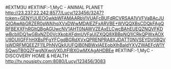 #EXTM3U
#EXTINF:-1,MyC - ANIMAL PLANET
http://23.237.22.242:8577/Lucy/123456/3247?token=GENYUUEOGwkbWFAMAARbVlVUAFcBUFdRCVRSAA1VVFVaBAcJUQIOAwAbGRZER0pWAlhqXVxDWwMDAlEZFxARVBE+WVQQXBsCDQkFAgQRFBEXXFhRGltQBgAGUwcNV1AHT0NAWVZEAxELCwcBAhEUEQZNQVFKDwBcblIDQ1wGBxNZD0VcXkobXFdmUVFaUlZXQQ8XBBpNQ1lCRkQPWxAOXU9DUllGFFhHXBsPFgYFCgdBGRdXVxQPRENPRA8XJDATT0NVSEYDV0BQVlsWDRFMQEEZF11LPhNVQkIUUFQIB0NBWxIAEEobXlhBaldYXVZWAEFcW1YSQwoTB0QZFwgNXwoVX0JtFlBXGwMXAgAHDBEe
#EXTINF:-1,MyC - DISCOVERY  HOME & HEALTH
http://tv.nousiptv.com:8080/Lucy/123456/3083
